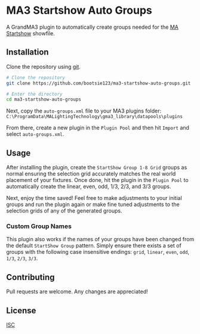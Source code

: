 # MA3 Startshow Auto Groups

A GrandMA3 plugin to automatically create groups needed for the [MA Startshow](https://www.youtube.com/watch?v=23SLd59Dje8) showfile.

## Installation

Clone the repository using [git](https://git-scm.com/).

```bash
# Clone the repository
git clone https://github.com/bootsie123/ma3-startshow-auto-groups.git

# Enter the directory
cd ma3-startshow-auto-groups
```

Next, copy the `auto-groups.xml` file to your MA3 plugins folder: `C:\ProgramData\MALightingTechnology\gma3_library\datapools\plugins`

From there, create a new plugin in the `Plugin Pool` and then hit `Import` and select `auto-groups.xml`.

## Usage

After installing the plugin, create the `StartShow Group 1-8 Grid` groups as normal ensuring the selection grid accurately matches the real world placement of your fixtures. Once done, hit the plugin in the `Plugin Pool` to automatically create the linear, even, odd, 1/3, 2/3, and 3/3 groups.

Next, enjoy the time saved! Feel free to make adjustments to your initial groups and run the plugin again or make fine tuned adjustments to the selection grids of any of the generated groups.

### Custom Group Names

This plugin also works if the names of your groups have been changed from the default `StartShow Group` pattern. Simply ensure there exists a set of groups with the following case insensitive endings: `grid`, `linear`, `even`, `odd`, `1/3`, `2/3`, `3/3`.

## Contributing

Pull requests are welcome. Any changes are appreciated!

## License

[ISC](https://choosealicense.com/licenses/isc/)
